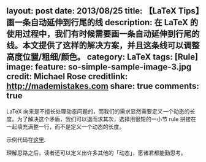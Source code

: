 layout: post
date: 2013/08/25
title: 【LaTeX Tips】画一条自动延伸到行尾的线
description: 在 LaTeX 的使用过程中，我们有时候需要画一条自动延伸到行尾的线。本文提供了这样的解决方案，并且这条线可以调整高度位置/粗细/颜色。
category: LaTeX
tags: [Rule]
image:
  feature: so-simple-sample-image-3.jpg
  credit: Michael Rose
  creditlink: http://mademistakes.com
share: true
comments: true
---

LaTeX 向来是不擅长处理动态问题的，而我们的需求显然需要定义一个动态的长度。为了解决这个矛盾，我们可以退而求其次，选择用很短的一小节 rule 拼接在一起填充满整一行，而不是定义一个动态的长度。

示例代码在[这里](/attachment/RuleTillEnd/RuleTillEnd.tex).

理解思路之后，读者还可以定义出许多其他的「动态」，愿诸君都能勤思考。
